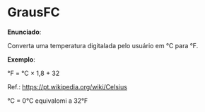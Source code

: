 # GrausFC

**Enunciado**:

Converta uma temperatura digitalada pelo usuário em °C para °F.

**Exemplo**:

°F = °C × 1,8 + 32

Ref.: https://pt.wikipedia.org/wiki/Celsius

°C = 0°C equivalomi a 32°F